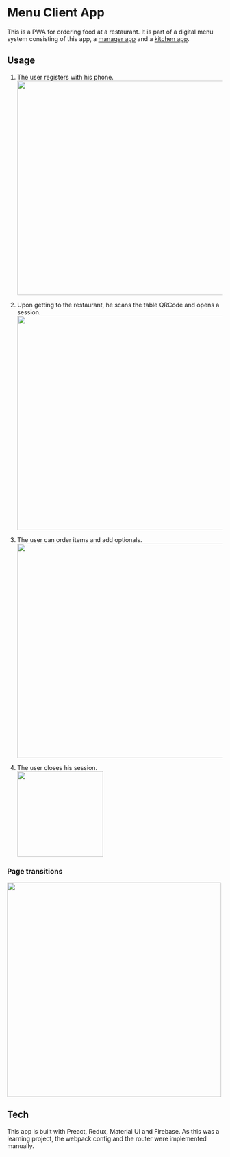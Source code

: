 # Menu Client App

This is a PWA for ordering food at a restaurant. It is part of a digital menu system consisting of this app, a [manager app](https://github.com/matheusbn/menu-manager) and a [kitchen app](https://github.com/matheusbn/menu-kitchen).

## Usage

1. The user registers with his phone.  
   <img src="https://lh6.googleusercontent.com/HsltmGt-pYuVf3gEDeiyt3etvJgC_AHlctWPQPSakkIVpXCxD-Oe8kKuCrhdeHYcaJ_535pStuiAwFbf7g68mS_ZhIwvBx-1c-MXiEJqkLcMRZqn1KZGmpNBsK2YM6z-EgLY30_o" width="500" />

2. Upon getting to the restaurant, he scans the table QRCode and opens a session.  
   <img src="https://lh3.googleusercontent.com/L60Xb3mK3YlPZQKe9Meu0qbfKCCsvaP3mgS5kyzciM3bbdlvjMVZhUhSszP-gnuK_bUdIJ033X6ULUVJ9CjAWYLA7vNZHafnLT9TFjtE" width="500" />

3. The user can order items and add optionals.  
   <img src="https://lh5.googleusercontent.com/AcnM3-Cr8dpguexgVdg9GqOHZRmw-eXPicv-xr-F0C5K44LreY3TM_dtvAxbGXuXN2dgjXldzGpThOfDI-m5KzSDkjBfABg6RaZYUBR1" width="500" />

4. The user closes his session.  
   <img src="https://lh3.googleusercontent.com/KJDKn42GuSWN2wZaRgRZjHC5fbwvEZ6Y7IPUazaQnKDG5E5FCvCkCi_VKaf_hekK8E4d2kFmdlJ3ENLfDNh_lbOBZcsbTNGA8qDIgj6j" width="200" />

### Page transitions

<img src="https://firebasestorage.googleapis.com/v0/b/apptodoz.appspot.com/o/menu-app-order.gif?alt=media&token=5da5ffa1-debf-4f93-a70c-2d9d2e32c376" width="500">

## Tech

This app is built with Preact, Redux, Material UI and Firebase. As this was a learning project, the webpack config and the router were implemented manually.
